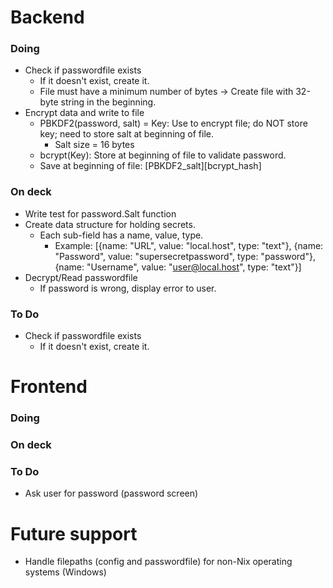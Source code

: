# Backend

### Doing
- Check if passwordfile exists
    - If it doesn't exist, create it.
    - File must have a minimum number of bytes -> Create file with 32-byte string in the beginning.
- Encrypt data and write to file
    - PBKDF2(password, salt) = Key: Use to encrypt file; do NOT store key; need to store salt at beginning of file.
        - Salt size = 16 bytes
    - bcrypt(Key): Store at beginning of file to validate password.
    - Save at beginning of file: [PBKDF2_salt][bcrypt_hash]

### On deck
- Write test for password.Salt function
- Create data structure for holding secrets.
    - Each sub-field has a name, value, type.
        - Example: [{name: "URL", value: "local.host", type: "text"}, {name: "Password", value: "supersecretpassword", type: "password"}, {name: "Username", value: "user@local.host", type: "text"}]
- Decrypt/Read passwordfile
    - If password is wrong, display error to user.

### To Do
- Check if passwordfile exists
    - If it doesn't exist, create it. 

# Frontend

### Doing

### On deck

### To Do
- Ask user for password (password screen)

# Future support
- Handle filepaths (config and passwordfile) for non-Nix operating systems (Windows)
